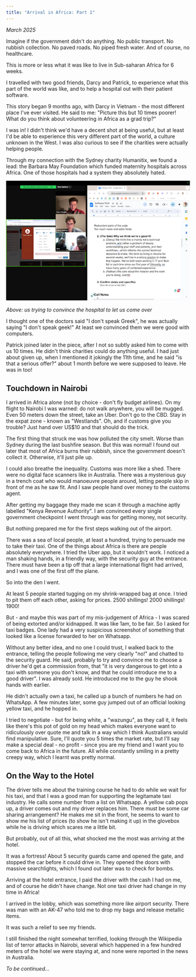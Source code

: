 ```yaml
---
title: "Arrival in Africa: Part 1"
---
```


_March 2025_

Imagine if the government didn't do anything. No public transport. No rubbish collection. No paved roads. No piped fresh water. And of course, no healthcare. 

This is more or less what it was like to live in Sub-saharan Africa for 6 weeks.

I travelled with two good friends, Darcy and Patrick, to experience what this part of the world was like, and to help a hospital out with their patient software.

This story began 9 months ago, with Darcy in Vietnam - the most different place I've ever visited. He said to me:
"Picture this but 10 times poorer! What do you think about volunteering in Africa as a grad trip?"

I was in! I didn't think we'd have a decent shot at being useful, but at least I'd be able to experience this very different part of the world, a culture unknown in the West. I was also curious to see if the charities were actually helping people.
 
Through my connection with the Sydney charity Humanitix, we found a lead: the Barbara May Foundation which funded maternity hospitals across Africa. One of those hospitals had a system they absolutely hated.

![](../photos/meeting.png)

*Above: us trying to convince the hospital to let us come over*

I thought one of the doctors said "I don't speak Greek", he was actually saying "I don't speak geek!" At least we convinced them we were good with computers. 

Patrick joined later in the piece, after I not so subtly asked him to come with us 10 times. He didn't think charities could do anything useful. I had just about given up, when I mentioned it jokingly the 11th time, and he said "is that a serious offer?" about 1 month before we were supposed to leave. He was in too!

## Touchdown in Nairobi 

I arrived in Africa alone (not by choice - don't fly budget airlines). On my flight to Nairobi I was warned: do not walk anywhere, you will be mugged. Even 50 meters down the street, take an Uber. Don't go to the CBD. Stay in the expat zone - known as "Westlands". Oh, and if customs give you trouble? Just hand over US$10 and that should do the trick.

The first thing that struck me was how polluted the city smelt. Worse than Sydney during the last bushfire season. But this was normal! I found out later that most of Africa burns their rubbish, since the government doesn't collect it. Otherwise, it'll just pile up.

I could also breathe the inequality. Customs was more like a shed. There were no digital face scanners like in Australia. There was a mysterious guy in a trench coat who would manoeuvre people around, letting people skip in front of me as he saw fit. And I saw people hand over money to the customs agent.

After getting my baggage they made me scan it through a machine aptly labelled "Kenya Revenue Authority". I am convinced every single government checkpoint I went through was for getting money, not security.

But nothing prepared me for the first steps walking out of the airport. 

There was a sea of local people, at least a hundred, trying to persuade me to take their taxi. One of the things about Africa is there are people absolutely everywhere. I tried the Uber app, but it wouldn't work. I noticed a man shaking hands, in a friendly way, with the security guy at the entrance. There must have been a tip off that a large international flight had arrived, and I was one of the first off the plane. 

So into the den I went. 

At least 5 people started tugging on my shrink-wrapped bag at once. I tried to pit them off each other, asking for prices. 2500 shillings! 2000 shillings! 1900!

But - and maybe this was part of my mis-judgement of Africa - I was scared of being extorted and/or kidnapped. It was like 1am, to be fair. So I asked for taxi badges. One lady had a very suspicious screenshot of something that looked like a license forwarded to her on Whatsapp. 

Without any better idea, and no one I could trust, I walked back to the entrance, telling the people following me very clearly "no!" and chatted to the security guard. He said, probably to try and convince me to choose a driver he'd get a commission from, that "it is very dangerous to get into a taxi with someone you don't know, and that he could introduce me to a good driver". I was already sold. He introduced me to the guy he shook hands with earlier. 

He didn't actually own a taxi, he called up a bunch of numbers he had on WhatsApp. A few minutes later, some guy jumped out of an official looking yellow taxi, and he hopped in. 

I tried to negotiate - but for being white, a "wazungu", as they call it, it feels like there's this pot of gold on my head which makes everyone want to ridiculously over quote me and talk in a way which I think Australians would find manipulative. Sure, I'll quote you 5 times the market rate, but I'll say make a special deal - no profit - since you are my friend and I want you to come back to Africa in the future. All while constantly smiling in a pretty creepy way, which I learnt was pretty normal.

## On the Way to the Hotel

The driver tells me about the training course he had to do while we wait for his taxi, and that I was a good man for supporting the legitamate taxi industry. He calls some number from a list on Whatsapp. A yellow cab pops up, a driver comes out and my driver replaces him. There must be some car sharing arrangement? He makes me sit in the front, he seems to want to show me his list of prices (to show he isn't making it up) in the glovebox while he is driving which scares me a little bit.

But probably, out of all this, what shocked me the most was arriving at the hotel.

It was a fortress! About 5 security guards came and opened the gate, and stopped the car before it could drive in. They opened the doors with massive searchlights, which I found out later was to check for bombs.

Arriving at the hotel entrance, I paid the driver with the cash I had on me, and of course he didn't have change. Not one taxi driver had change in my time in Africa! 

I arrived in the lobby, which was something more like airport security. There was man with an AK-47 who told me to drop my bags and release metallic items. 

It was such a relief to see my friends.

I still finished the night somewhat terrified, looking through the Wikipedia list of terror attacks in Nairobi, several which happened in a few hundred meters of the hotel we were staying at, and none were reported in the news in Australia.

_To be continued..._
